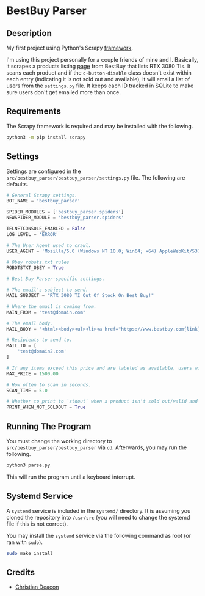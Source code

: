# BestBuy Parser
## Description
My first project using Python's Scrapy [framework](https://scrapy.org/).

I'm using this project personally for a couple friends of mine and I. Basically, it scrapes a products listing [page](https://www.bestbuy.com/site/searchpage.jsp?_dyncharset=UTF-8&browsedCategory=abcat0507002&iht=n&ks=960&list=y&qp=gpusv_facet%3DGraphics%20Processing%20Unit%20(GPU)~NVIDIA%20GeForce%20RTX%203080%20Ti&sc=Global&st=categoryid%24abcat0507002&type=page&usc=All%20Categories) from BestBuy that lists RTX 3080 TIs. It scans each product and if the `c-button-disable` class doesn't exist within each entry (indicating it is not sold out and available), it will email a list of users from the `settings.py` file. It keeps each ID tracked in SQLite to make sure users don't get emailed more than once.

## Requirements
The Scrapy framework is required and may be installed with the following.

```bash
python3 -m pip install scrapy
```

## Settings
Settings are configured in the `src/bestbuy_parser/bestbuy_parser/settings.py` file. The following are defaults.

```python
# General Scrapy settings.
BOT_NAME = 'bestbuy_parser'

SPIDER_MODULES = ['bestbuy_parser.spiders']
NEWSPIDER_MODULE = 'bestbuy_parser.spiders'

TELNETCONSOLE_ENABLED = False
LOG_LEVEL = 'ERROR'

# The User Agent used to crawl.
USER_AGENT = 'Mozilla/5.0 (Windows NT 10.0; Win64; x64) AppleWebKit/537.36'

# Obey robots.txt rules
ROBOTSTXT_OBEY = True

# Best Buy Parser-specific settings.

# The email's subject to send.
MAIL_SUBJECT = "RTX 3080 TI Out Of Stock On Best Buy!"

# Where the email is coming from.
MAIN_FROM = "test@domain.com"

# The email body.
MAIL_BODY = '<html><body><ul><li><a href="https://www.bestbuy.com{link}">{name}</a></li><li>{price}</li></ul></body></html>'

# Recipients to send to.
MAIL_TO = [
    'test@domain2.com'
]

# If any items exceed this price and are labeled as available, users will not be notified on this product.
MAX_PRICE = 1500.00

# How often to scan in seconds.
SCAN_TIME = 5.0

# Whether to print to `stdout` when a product isn't sold out/valid and a user is being emailed.
PRINT_WHEN_NOT_SOLDOUT = True
```

## Running The Program
You must change the working directory to `src/bestbuy_parser/bestbuy_parser` via `cd`. Afterwards, you may run the following.

```bash
python3 parse.py
```

This will run the program until a keyboard interrupt.

## Systemd Service
A `systemd` service is included in the `systemd/` directory. It is assuming you cloned the repository into `/usr/src` (you will need to change the systemd file if this is not correct).

You may install the `systemd` service via the following command as root (or ran with `sudo`).

```bash
sudo make install
```

## Credits
* [Christian Deacon](https://github.com/gamemann)